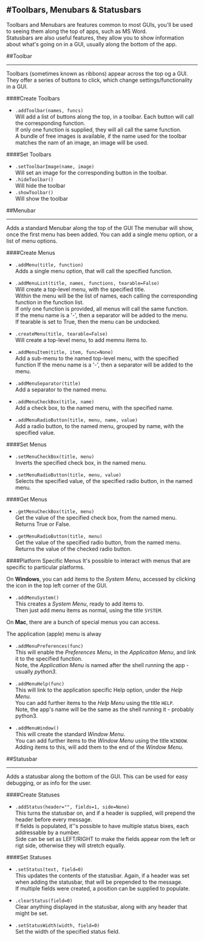 #Toolbars, Menubars & Statusbars
----
Toolbars and Menubars are features common to most GUIs, you'll be used to seeing them along the top of apps, such as MS Word.  
Statusbars are also useful features, they allow you to show information about what's going on in a GUI, usually along the bottom of the app.  

##Toolbar
___
Toolbars (sometimes known as ribbons) appear across the top og a GUI.  
They offer a series of buttons to click, which change settings/functionality in a GUI.

####Create Toolbars

* `.addToolbar(names, funcs)`  
    Will add a list of buttons along the top, in a toolbar. Each button will call the corresponding function.  
    If only one function is supplied, they will all call the same function.  
    A bundle of free images is available, if the name used for the toolbar matches the nam of an image, an image will be used.  

####Set Toolbars

* `.setToolbarImage(name, image)`  
Will set an image for the corresponding button in the toolbar.
* `.hideToolbar()`  
Will hide the toolbar  
* `.showToolbar()`  
Will show the toolbar  

##Menubar
___
Adds a standard Menubar along the top of the GUI
The menubar will show, once the first menu has been added.
You can add a single menu option, or a list of menu options.

####Create Menus

* `.addMenu(title, function)`  
    Adds a single menu option, that will call the specified function.

* `.addMenuList(title, names, functions, tearable=False)`  
    Will create a top-level menu, with the specified title.  
    Within the menu will be the list of names, each calling the corresponding function in the function list.  
    If only one function is provided, all menus will call the same function.  
    If the menu name is a '-', then a separator will be added to the menu.  
    If tearable is set to True, then the menu can be undocked.  

* `.createMenu(title, tearable=False)`  
    Will create a top-level menu, to add memnu items to.

* `.addMenuItem(title, item, func=None)`  
    Add a sub-menu to the named top-level menu, with the specified function
    If the menu name is a '-', then a separator will be added to the menu.

* `.addMenuSeparator(title)`  
    Add a separator to the named menu.

* `.addMenuCheckBox(title, name)`  
    Add a check box, to the named menu, with the specified name.

* `.addMenuRadioButton(title, menu, name, value)`  
    Add a radio button, to the named menu, grouped by name, with the specified value.

####Set Menus

* `.setMenuCheckBox(title, menu)`  
    Inverts the specified check box, in the named menu.

* `.setMenuRadioButton(title, menu, value)`  
    Selects the specified value, of the specified radio button, in the named menu.

####Get Menus

* `.getMenuCheckBox(title, menu)`  
    Get the value of the specified check box, from the named menu.  
    Returns True or False.

* `.getMenuRadioButton(title, menu)`  
    Get the value of the specified radio button, from the named menu.  
    Returns the value of the checked radio button.

####Platform Specific Menus
It's possible to interact with menus that are specific to particular platforms.  

On **Windows**, you can add items to the *System Menu*, accessed by clicking the icon in the top left corner of the GUI.  

* `.addMenuSystem()`  
    This creates a *System Menu*, ready to add items to.  
    Then just add menu items as normal, using the title `SYSTEM`.  

On **Mac**, there are a bunch of special menus you can access.  

The application (apple) menu is alway

* `.addMenuPreferences(func)`  
    This will enable the *Preferences Menu*, in the *Applicaiton Menu*, and link it to the specified function.  
    Note, the *Application Menu* is named after the shell running the app - usually *python3*.  

* `.addMenuHelp(func)`  
    This will link to the application specific Help option, under the *Help Menu*.  
    You can add further items to the *Help Menu* using the title `HELP`.  
    Note, the app's name will be the same as the shell running it - probably python3.  
    
* `.addMenuWindow()`  
    This will create the standard *Window Menu*.  
    You can add further items to the *Window Menu* using the title `WINDOW`.  
    Adding items to this, will add them to the end of the *Window Menu*.  

##Statusbar
___
Adds a statusbar along the bottom of the GUI.
This can be used for easy debugging, or as info for the user.

####Create Statuses

* `.addStatus(header="", fields=1, side=None)`  
    This turns the statusbar on, and if a header is supplied, will prepend the header before every message.  
    If fields is populated, it''s possible to have multiple status bixes, each addressable by a number.  
    Side can be set as LEFT/RIGHT to make the fields appear rom the left or rigt side, otherwise they will stretch equally.


####Set Statuses
* `.setStatus(text, field=0)`  
    This updates the contents of the statusbar. Again, if a header was set when adding the statusbar, that will be prepended to the message.  
    If multiple fields were created, a position can be supplied to populate.

* `.clearStatus(field=0)`  
    Clear anything displayed in the statusbar, along with any header that might be set.

* `.setStatusWidth(width, field=0)`  
    Set the width of the specified status field.
